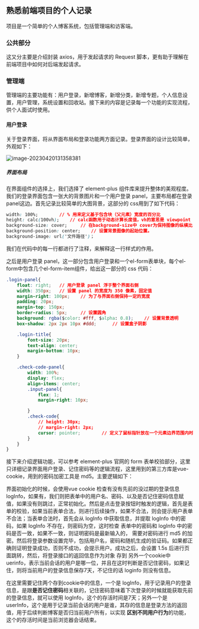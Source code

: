## 熟悉前端项目的个人记录
项目是一个简单的个人博客系统，包括管理端和访客端。

### 公共部分

这又分主要是介绍封装 axios，用于发起请求的 Request 脚本，更有助于理解在前端项目中如何对后端发起请求。



### 管理端

管理端的主要功能有：用户登录，新增博客，新增分类，新增专题，个人信息设置，用户管理，系统设置和回收站。接下来的内容是记录每一个功能的实现流程，供个人面试时使用。

#### 用户登录

关于登录界面，将从界面布局和登录功能两方面记录。登录界面的设计比较简单，外观如下：

![image-20230420131358381](C:\Users\Reminder\AppData\Roaming\Typora\typora-user-images\image-20230420131358381.png)



##### 界面布局

在界面组件的选择上，我们选择了 element-plus 组件库来提升整体的美观程度。我们的登录界面包含一张大的背景图片和一个用户登录 panel，主要布局都在登录 panel这边。首先记录比较简单的大图背景，这部分的 css用到了如下代码：

```css
width: 100%;		// % 用来定义基于包含块（父元素）宽度的百分比
height: calc(100vh);	// calc函数用于动态计算长度值，vh的意思是 viewpoint height，视窗高度，1vh=视窗高度的1% 
background-size: cover;		// 在background-size中 cover为保持图像的纵横比并将图像缩放成将完全覆盖背景定位区域的最小大小。
background-position: center;	// 设置背景图像的起始位置。
background-image: url('文件路径')；
```

我们在代码中的每一行都进行了注释，来解释这一行样式的作用。

之后是用户登录 panel，这一部分包含用户登录和一个el-form表单块，每个el-form中包含几个el-form-item组件，给出这一部分的 css 代码：

```css
.login-panel{
    float: right;	// 用户登录 panel 浮于整个界面右侧
    width: 350px;	// 设置 panel 的宽度为 350 像素，固定值
    margin-right: 100px;	// 为了与界面右侧保持一定的宽度
    padding: 20px;
    margin-top: 150px;
    border-radius: 5px;		// 设置圆角
    background: rgba($color: #fff, $alpha: 0.8);	// 设置背景透明
    box-shadow: 2px 2px 10px #ddd;		// 设置盒子阴影

    .login-title{
        font-size: 20px;
        text-align: center;
        margin-bottom: 10px;
    }

    .check-code-panel{
        width: 100%;
        display: flex;
        align-items: center;
        .input-panel{
            flex: 1;
            margin-right: 10px;

        }
        .check-code{
            // height: 30px;
            // margin-right: 2px;
            cursor: pointer;		// 定义了鼠标指针放在一个元素边界范围内时所用的光标形状， pointer为手型
        }
    }
}
```

接下来介绍逻辑功能，可以参考 element-plus 官网的 form 表单校验部分，这里只详细记录界面用户登录、记住密码等的逻辑流程，这里用到的第三方库是vue-cookie，用到的密码加密工具是 md5。主要逻辑如下：

界面初始化的时候，会使用vue cookie 检查有没有先前的没过期的登录信息 logInfo，如果有，我们则把表单中的用户名、密码、以及是否记住密码信息赋值，如果没有则跳过，正常初始化。然后是点击登录按钮时触发的逻辑，首先是表单的校验，如果当前表单合法，则进行后续操作，如果不合法，则会提示用户表单不合法；当表单合法时，首先会从 logInfo 中获取信息，并提取 logInfo 中的密码，如果 logInfo 不存在，则密码为空，这时检查 表单中的密码和 logInfo 中的密码是否一致，如果不一致，则证明密码是最新输入的， 需要对密码进行 md5 的加密。然后将登录参数设置完毕，包括用户名，密码和随机生成的验证码。如果都正确则证明登录成功，否则不成功，会提示用户。成功之后，会设置 1.5s 后进行页面跳转，然后，将登录接口的返回信息作为对象 存到 另外一个cookie中 uerinfo，表示当前会话的用户是哪一位，并且在这时判断是否记住密码，如果记住，则将当前用户的登录信息保存7天，不记住的话 loginfo 则没有信息。

在这里需要记住两个存到cookie中的信息，一个是 logInfo，用于记录用户的登录信息，是跟**是否记住密码**相关联的，记住密码意味着下次登录的时候就能获取先前的登录信息，就可以使用 logInfo，这个的存活时间是7天；另外一个是 userInfo，这个是用于记录当前会话的用户是谁，其存的信息是登录方法的返回值，用于后续判断博客是否归当前用户所有，以实现 **区别不同用户行为**的功能，这个的存活时间是当前浏览器会话结束。

